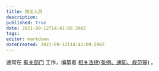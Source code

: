 ```yaml
---
title: 相关人员
description: 
published: true
date: 2021-09-12T14:41:09.290Z
tags: 
editor: markdown
dateCreated: 2021-09-12T14:41:09.290Z
---
```


通常在 [有关部门](../censorship/有关部门.md) 工作，编纂着 [相关法律(条例、通知、规范等)](../censorship/相关法律.md) 。
